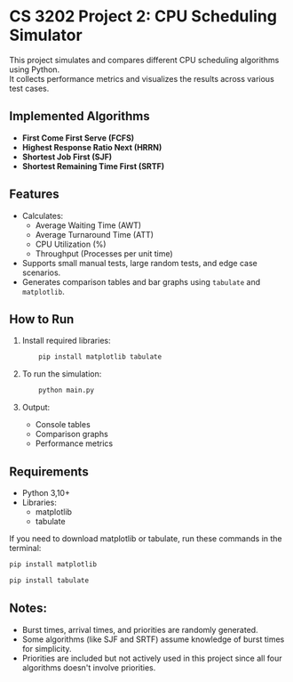 # CS 3202 Project 2: CPU Scheduling Simulator

This project simulates and compares different CPU scheduling algorithms using Python.  
It collects performance metrics and visualizes the results across various test cases.

## Implemented Algorithms
- **First Come First Serve (FCFS)**  
- **Highest Response Ratio Next (HRRN)**  
- **Shortest Job First (SJF)**  
- **Shortest Remaining Time First (SRTF)**  

## Features
- Calculates:
  - Average Waiting Time (AWT)
  - Average Turnaround Time (ATT)
  - CPU Utilization (%)
  - Throughput (Processes per unit time)
- Supports small manual tests, large random tests, and edge case scenarios.
- Generates comparison tables and bar graphs using `tabulate` and `matplotlib`.

## How to Run
1. Install required libraries:
    ```bash
        pip install matplotlib tabulate
    ```
2. To run the simulation:
    ```python 
        python main.py
    ```

3. Output:
    - Console tables
    - Comparison graphs
    - Performance metrics

## Requirements
- Python 3,10+
- Libraries:
    - matplotlib
    - tabulate

If you need to download matplotlib or tabulate, run these commands in the terminal:
```bash
pip install matplotlib
```
```bash
pip install tabulate
```

## Notes:
- Burst times, arrival times, and priorities are randomly generated.
- Some algorithms (like SJF and SRTF) assume knowledge of burst times for simplicity.
- Priorities are included but not actively used in this project since all four algorithms doesn't involve priorities.